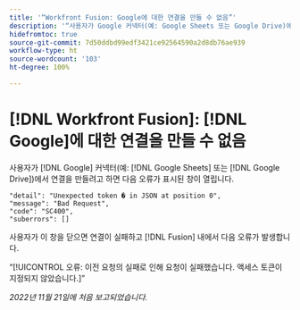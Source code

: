 ```yaml
---
title: '“Workfront Fusion: Google에 대한 연결을 만들 수 없음”'
description: '“사용자가 Google 커넥터(예: Google Sheets 또는 Google Drive)에서 연결을 만들려고 하면 연결이 만들어지지 않고 사용자에게 다양한 오류 메시지가 표시됩니다.”'
hidefromtoc: true
source-git-commit: 7d50ddbd99edf3421ce92564590a2d8db76ae939
workflow-type: ht
source-wordcount: '103'
ht-degree: 100%

---
```



# [!DNL Workfront Fusion]: [!DNL Google]에 대한 연결을 만들 수 없음

사용자가 [!DNL Google] 커넥터(예: [!DNL Google Sheets] 또는 [!DNL Google Drive])에서 연결을 만들려고 하면 다음 오류가 표시된 창이 열립니다.

```
"detail": "Unexpected token � in JSON at position 0",
"message": "Bad Request",
"code": "SC400",
"suberrors": []
```

사용자가 이 창을 닫으면 연결이 실패하고 [!DNL Fusion] 내에서 다음 오류가 발생합니다.

“[!UICONTROL 오류: 이전 요청의 실패로 인해 요청이 실패했습니다. 액세스 토큰이 지정되지 않았습니다.]”

_2022년 11월 21일에 처음 보고되었습니다._

